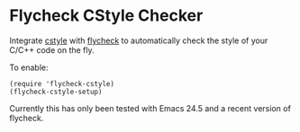 Flycheck CStyle Checker
=======================

Integrate [cstyle](https://github.com/alexmurray/cstyle) with
[flycheck](http://www.flycheck.org) to automatically check the
style of your C/C++ code on the fly.

To enable:

```
(require 'flycheck-cstyle)
(flycheck-cstyle-setup)
```

Currently this has only been tested with Emacs 24.5 and a recent version of
flycheck.
